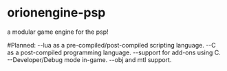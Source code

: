 # orionengine-psp
a modular game engine for the psp!

#Planned:
--lua as a pre-compiled/post-compiled scripting language.
--C as a post-compiled programming language.
--support for add-ons using C.
--Developer/Debug mode in-game.
--obj and mtl support.
